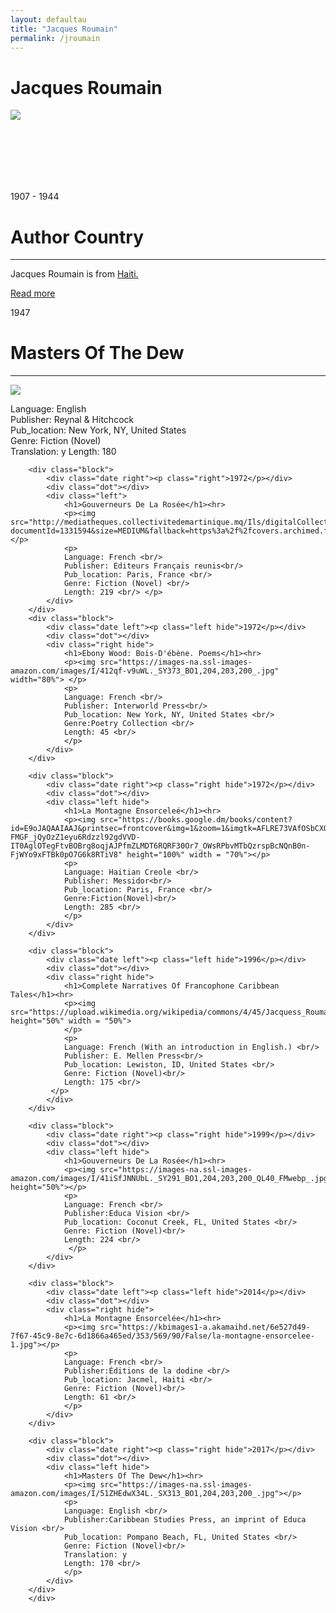 ```yaml
---
layout: defaultau
title: "Jacques Roumain"
permalink: /jroumain
---
```

<!-- partial:index.partial.html -->
<div class="content">
    <h1>Jacques Roumain</h1>
    <div class="quote">
        <div><img src="https://upload.wikimedia.org/wikipedia/commons/4/45/Jacquess_Roumain.jpeg" class="logo"></div>
    </div>
    <div class="timeline">
        <div style="padding-bottom:100px;"></div>
        <div class="block">
            <div class="date right"><p class="right"> 1907 - 1944 </p></div>
            <div class="dot"></div>
            <div class="left first">
            <div class="author_country">
                <h1>Author Country</h1><hr>
          <div class="aclocation">  <p>Jacques Roumain is from <a href="http://localhost:4000/5"> Haiti.</a></p> </div>
            <div class="acreadmore">    <a href="https://en.wikipedia.org/wiki/Jacques_Roumain" target="_blank">Read more</a> </div>
            </div>
            </div>
        </div>
        <div class="block">
            <div class="date left"><p class="left">1947</p></div>
            <div class="dot"></div>
            <div class="right">
                <h1>Masters Of The Dew</h1><hr>
                <p><img src="https://pictures.abebooks.com/inventory/md/md31069196130.jpg"></p>
                <p>
                Language: English <br/>
                Publisher: Reynal & Hitchcock <br/>
                Pub_location: New York, NY, United States <br/>
                Genre: Fiction (Novel) <br/>
                Translation: y
                Length: 180 <br/>
                </p>
            </div>
        </div>

        <div class="block">
            <div class="date right"><p class="right">1972</p></div>
            <div class="dot"></div>
            <div class="left">
                <h1>Gouverneurs De La Rosée</h1><hr>
                <p><img src="http://mediatheques.collectivitedemartinique.mq/Ils/digitalCollection/DigitalCollectionThumbnailHandler.ashx?documentId=1331594&size=MEDIUM&fallback=https%3a%2f%2fcovers.archimed.fr%2fCover%2fCG97M%2fMONO%2ffSK0Z0qUwLcB3yqtG7yK3g2%2f2852750287%2fMEDIUM%3ffallback%3dhttp%253a%252f%252fmediatheques.collectivitedemartinique.mq%252fui%252fskins%252fdefault%252fportal%252ffront%252fimages%252fGeneral%252fDocType%252fMONO_MEDIUM.png"></p>
                <p>
                Language: French <br/>
                Publisher: Editeurs Français reunis<br/>
                Pub_location: Paris, France <br/>
                Genre: Fiction (Novel) <br/>
                Length: 219 <br/> </p>
            </div>
        </div>
        <div class="block">
            <div class="date left"><p class="left hide">1972</p></div>
            <div class="dot"></div>
            <div class="right hide">
                <h1>Ebony Wood: Bois-D'ébène. Poems</h1><hr>
                <p><img src="https://images-na.ssl-images-amazon.com/images/I/412qf-v9uWL._SY373_BO1,204,203,200_.jpg" width="80%"> </p>
                <p>
                Language: French <br/>
                Publisher: Interworld Press<br/>
                Pub_location: New York, NY, United States <br/>
                Genre:Poetry Collection <br/>
                Length: 45 <br/>
                </p>
            </div>
        </div>

        <div class="block">
            <div class="date right"><p class="right hide">1972</p></div>
            <div class="dot"></div>
            <div class="left hide">
                <h1>La Montagne Ensorceleé</h1><hr>
                <p><img src="https://books.google.dm/books/content?id=E9oJAQAAIAAJ&printsec=frontcover&img=1&zoom=1&imgtk=AFLRE73VAfOSbCXOK9Z-FMGF_jQyOzZ1eyu6Rdzzl92gdVVD-IT0AglOTegFtvBOBrg8oqjAJPfmZLMDT6RQRF30Or7_OWsRPbvMTbQzrspBcNQnB0n-FjWYo9xFTBk0pO7G6k8RTiV8" height="100%" width = "70%"></p>
                <p>
                Language: Haitian Creole <br/>
                Publisher: Messidor<br/>
                Pub_location: Paris, France <br/>
                Genre:Fiction(Novel)<br/>
                Length: 285 <br/>
                </p>
            </div>
        </div>

        <div class="block">
            <div class="date left"><p class="left hide">1996</p></div>
            <div class="dot"></div>
            <div class="right hide">
                <h1>Complete Narratives Of Francophone Caribbean Tales</h1><hr>
                <p><img src="https://upload.wikimedia.org/wikipedia/commons/4/45/Jacquess_Roumain.jpeg"  height="50%" width = "50%">
                </p>
                <p>
                Language: French (With an introduction in English.) <br/>
                Publisher: E. Mellen Press<br/>
                Pub_location: Lewiston, ID, United States <br/>
                Genre: Fiction (Novel)<br/>
                Length: 175 <br/>        
             </p>
            </div>
        </div>

        <div class="block">
            <div class="date right"><p class="right hide">1999</p></div>
            <div class="dot"></div>
            <div class="left hide">
                <h1>Gouverneurs De La Rosée</h1><hr>
                <p><img src="https://images-na.ssl-images-amazon.com/images/I/41iSfJNNUbL._SY291_BO1,204,203,200_QL40_FMwebp_.jpg" height="50%"></p>
                <p>
                Language: French <br/>
                Publisher:Educa Vision <br/>
                Pub_location: Coconut Creek, FL, United States <br/>
                Genre: Fiction (Novel)<br/>
                Length: 224 <br/>           
                 </p>
            </div>
        </div>

        <div class="block">
            <div class="date left"><p class="left hide">2014</p></div>
            <div class="dot"></div>
            <div class="right hide">
                <h1>La Montagne Ensorcelée</h1><hr>
                <p><img src="https://kbimages1-a.akamaihd.net/6e527d49-7f67-45c9-8e7c-6d1866a465ed/353/569/90/False/la-montagne-ensorcelee-1.jpg"></p>
                <p>
                Language: French <br/>
                Publisher:Éditions de la dodine <br/>
                Pub_location: Jacmel, Haiti <br/>
                Genre: Fiction (Novel)<br/>
                Length: 61 <br/>  
                </p>
            </div>
        </div>

        <div class="block">
            <div class="date right"><p class="right hide">2017</p></div>
            <div class="dot"></div>
            <div class="left hide">
                <h1>Masters Of The Dew</h1><hr>
                <p><img src="https://images-na.ssl-images-amazon.com/images/I/51ZHEdwX34L._SX313_BO1,204,203,200_.jpg"></p>
                <p>
                Language: English <br/>
                Publisher:Caribbean Studies Press, an imprint of Educa Vision <br/>
                Pub_location: Pompano Beach, FL, United States <br/>
                Genre: Fiction (Novel)<br/>
                Translation: y
                Length: 170 <br/>  
                </p>
            </div>
        </div>
        </div>
</div>
<!-- partial -->
  <script src='https://cdnjs.cloudflare.com/ajax/libs/jquery/3.1.1/jquery.min.js'></script><script  src="assets/js/authorscript.js"></script>
